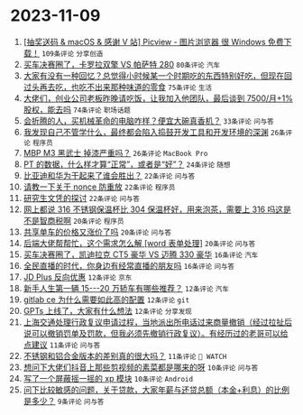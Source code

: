 # 2023-11-09

1. [[抽奖送码 & macOS & 感谢 V 站] Picview - 图片浏览器 很 Windows 免费下载！](https://www.v2ex.com/t/990108) `109条评论` `分享创造`
1. [买车决赛圈了，卡罗拉双擎 VS 帕萨特 280](https://www.v2ex.com/t/990092) `80条评论` `汽车`
1. [大家有没有一种回忆？总觉得小时候某一个时期吃的东西特别好吃，但现在回过头再去吃，也吃不出来那种味道的零食](https://www.v2ex.com/t/990114) `75条评论` `生活`
1. [大佬们，创业公司老板昨晚请吃饭，让我加入他团队，最后谈到 7500/月+1%股权，能去吗](https://www.v2ex.com/t/990093) `74条评论` `职场话题`
1. [会折腾的人，买机械革命的电脑咋样？便宜大碗真香机？](https://www.v2ex.com/t/990112) `33条评论` `问与答`
1. [我发现自己不管学什么，最终都会陷入捣鼓开发工具和开发环境的深渊](https://www.v2ex.com/t/990160) `26条评论` `程序员`
1. [MBP M3 黑武士 掉漆严重吗？](https://www.v2ex.com/t/990116) `26条评论` `MacBook Pro`
1. [PT 的数据，什么样才算“正常”，或者是“好”？](https://www.v2ex.com/t/990138) `24条评论` `随想`
1. [比亚迪和华为干起来了谁会胜出？](https://www.v2ex.com/t/990129) `22条评论` `问与答`
1. [请教一下关于 nonce 防重放](https://www.v2ex.com/t/990102) `22条评论` `程序员`
1. [研究生文凭的探讨](https://www.v2ex.com/t/990090) `22条评论` `问与答`
1. [网上都说 316 不锈钢保温杯比 304 保温杯好，用来泡茶，需要上 316 吗这是不是智商税啊](https://www.v2ex.com/t/990154) `20条评论` `程序员`
1. [共享单车的价格又涨价了吗](https://www.v2ex.com/t/990141) `20条评论` `问与答`
1. [后端大佬帮帮忙，这个需求怎么解 [word 表单处理]](https://www.v2ex.com/t/990113) `20条评论` `问与答`
1. [买车决赛圈了，凯迪拉克 CT5 豪华 VS 迈腾 330 豪华](https://www.v2ex.com/t/990127) `16条评论` `汽车`
1. [全民直播的时代，你身边有经常直播的朋友吗](https://www.v2ex.com/t/990082) `16条评论` `问与答`
1. [JD Plus 反向优惠](https://www.v2ex.com/t/990186) `12条评论` `京东`
1. [新手人生第一辆 15---20 万轿车有哪些推荐？](https://www.v2ex.com/t/990170) `12条评论` `汽车`
1. [gitlab ce 为什么需要如此高的配置](https://www.v2ex.com/t/990162) `12条评论` `git`
1. [GPTs 上线了，大家有什么想法](https://www.v2ex.com/t/990094) `12条评论` `分享发现`
1. [上海交通处理行政复议申请过程，当地派出所电话过来商量撤销（经过拉扯后说可以撤销罚单及罚款，但我必须先撤销行政复议）。有经历过的老哥可以给点建议](https://www.v2ex.com/t/990216) `11条评论` `问与答`
1. [不锈钢和铝合金版本的差别真的很大吗？](https://www.v2ex.com/t/990190) `11条评论` ` WATCH`
1. [想问下大佬们抖音上那些剪视频的素菜都是哪来的呀](https://www.v2ex.com/t/990088) `10条评论` `问与答`
1. [写了一个屏蔽摇一摇的 xp 模块](https://www.v2ex.com/t/990087) `10条评论` `Android`
1. [问下比较敏感的问题，关于贷款，大家年薪与还贷总额（本金+利息）的比例是多少？](https://www.v2ex.com/t/990187) `9条评论` `问与答`
